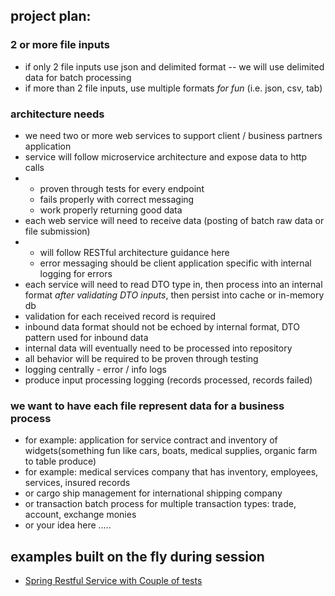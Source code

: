 ## project plan:

### 2 or more file inputs
- if only 2 file inputs use json and delimited format
-- we will use delimited data for batch processing
- if more than 2 file inputs, use multiple formats *for fun* (i.e. json, csv, tab)

### architecture needs
- we need two or more web services to support client / business partners application
- service will follow microservice architecture and expose data to http calls
- - proven through tests for every endpoint
  - fails properly with correct messaging
  - work properly returning good data
- each web service will need to receive data (posting of batch raw data or file submission)
- - will follow RESTful architecture guidance here
  - error messaging should be client application specific with internal logging for errors
- each service will need to read DTO type in, then process into an internal format *after validating DTO inputs*, then persist into cache or in-memory db
- validation for each received record is required
- inbound data format should not be echoed by internal format, DTO pattern used for inbound data
- internal data will eventually need to be processed into repository
- all behavior will be required to be proven through testing
- logging centrally - error / info logs
- produce input processing logging (records processed, records failed)






### we want to have each file represent data for a business process
- for example: application for service contract and inventory of widgets(something fun like cars, boats, medical supplies, organic farm to table produce)
- for example: medical services company that has inventory, employees, services, insured records
- or cargo ship management for international shipping company
- or transaction batch process for multiple transaction types: trade, account, exchange monies
- or your idea here .....

## examples built on the fly during session
- [Spring Restful Service with Couple of tests](https://github.com/beachedcoder/2025_14_10_demo_restful_spring)
